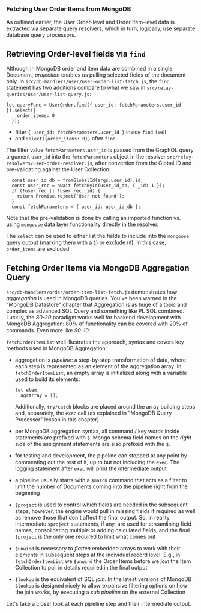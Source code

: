 ### Fetching User Order Items from MongoDB 

As outlined earlier, the User Order-level and Order Item-level data is extracted via separate query resolvers, which in turn, logically, use separate database query processors. 

## Retrieving Order-level fields via `find`

Although in MongoDB order and item data are combined in a single Document, *projection* enables us pulling selected fields of the document only. In `src/db-handlers/user/user-order-list-fetch.js`, the `find` statement has two additions compare to what we saw in `src/relay-queries/user/user-list-query.js`:

```
let queryFunc = UserOrder.find({ user_id: fetchParameters.user_id }).select({
    order_items: 0
  });
```

- filter `{ user_id: fetchParameters.user_id }` inside `find` itself
- and `select({order_items: 0})` after `find`

The filter value `fetchParameters.user_id` is passed from the GraphQL query argument `user_id` into the `fetchParameters` object in the resolver `src/relay-resolvers/user-order-resolver.js`, after convertion from the Global ID and pre-validating against the User Collection:

```
  const user_id_db = fromGlobalId(args.user_id).id;
  const user_rec = await fetchById(user_id_db, { _id: 1 });
  if (!user_rec || !user_rec._id) {
    return Promise.reject('User not found');
  }
  const fetchParameters = { user_id: user_id_db };
```

Note that the pre-validation is done by calling an imported function vs. using `mongoose` data layer functionality directly in the resolver.

The `select` can be used to either list the fields to include into the `mongoose` query output (marking them with a `1`) or exclude (`0`). In this case, `order_items` are excluded


## Fetching Order Items via MongoDB Aggregation Query

`src/db-handlers/order/order-item-list-fetch.js` demonstrates how *aggregation* is used in MongoDB queries. You've been warned in the "MongoDB Datastore" chapter that Aggregation is as huge of a topic and complex as advanced SQL Query and something like PL SQL combined. Luckily, the *80-20* paradigm works well for backend development with MongoDB Aggregation: 80% of functionality can be covered with 20% of commands. Even more like *90-10*.

`fetchOrderItemList` well illustrates the approach, syntax and covers key methods used in MongoDB Aggregation:

- aggregation is *pipeline*: a step-by-step transformation of data, where each step is represented as an element of the aggregation array. In `fetchOrderItemList`, an empty array is initialized along with a variable used to build its elements: 

  ```
  let elem,
    agrArray = [];
  ```

  Additionally, `try/catch` blocks are placed around the array building steps and, separately, the `exec` call (as explained in "MongoDB Query Processor" lesson in this chapter)
- per MongoDB aggregation syntax, all command / key words inside statements are prefixed with `$`. Mongo schema field names on the *right side* of the assignment statements are also prefixed with the `$`.
- for testing and development, the pipeline can stopped at any point by commenting out the rest of it, up to but not including the `exec`. The logging statement after `exec` will print the intermediate output
- a pipeline usually starts with a `$match` command that acts as a filter to limit the number of Documents coming into the pipeline right from the beginning
- `$project` is used to control which fields are needed in the subsequent steps, however, the engine would pull in missing fields if required as well as remove those that don't affect the final output. So, in reality, intermediate `$project` statements, if any, are used for streamlining field names, consolidating multiple or adding calculated fields, and the final `$project` is the only one required to limit what comes out
- `$unwind` is necessary to *flatten* embedded arrays to work with their elements in subsequent steps at the individual record level. E.g., in `fetchOrderItemList` we `$unwind` the Order Items before we *join* the Item Collection to pull in details required in the final output
- `$lookup` is the equivalent of SQL *join*. In the latest versions of MongoDB `$lookup` is designed nicely to allow expansive filtering options on how the join works, by executing a *sub pipeline* on the external Collection


Let's take a closer look at each pipeline step and their intermediate output. 